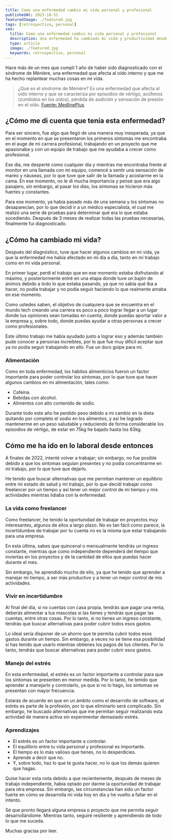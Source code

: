 ```yaml
---
title: Como una enfermedad cambio mi vida personal y profesional
publishedAt: 2023-10-31
featuredImage: ./featured.jpg
tags: [retrospectiva, personal]
seo:
  title: Como una enfermedad cambio mi vida personal y profesional
  description: Una enfermedad ha cambiado mi vida y productividad desde el diagnostico y así es como he logrado salir adelante.
  type: article
  image: ./featured.jpg
  keywords: retrospectiva, personal
---
```


Hace más de un mes que cumplí 1 año de haber sido diagnosticado con el síndrome de Ménière, una enfermedad que afecta al oído interno y que me ha hecho replantear muchas cosas en mi vida.

> ¿Qué es el síndrome de Ménière? Es una enfermedad que afecta al oído interno y que se caracteriza por episodios de vértigo, acúfenos (zumbidos en los oídos), pérdida de audición y sensación de presión en el oído. [Fuente: MedlinePlus](https://medlineplus.gov/spanish/ency/article/000702.htm).

## ¿Cómo me di cuenta que tenía esta enfermedad?
Para ser sincero, fue algo que llegó de una manera muy inesperada, ya que en el momento en que se presentaron los primeros síntomas me encontraba en el auge de mi carrera profesional, trabajando en un proyecto que me apasionaba y con un equipo de trabajo que me ayudaba a crecer como profesional.

Ese día, me desperté como cualquier día y mientras me encontraba frente al monitor en una llamada con mi equipo, comencé a sentir una sensación de mareo y náuseas, por lo que tuve que salir de la llamada y acostarme en la cama. En ese momento, no le di mucha importancia y pensé que era algo pasajero, sin embargo, al pasar los días, los síntomas se hicieron más fuertes y constantes.

Para ese momento, ya había pasado más de una semana y los síntomas no desaparecían, por lo que decidí ir a un médico especialista, el cual me realizó una serie de pruebas para determinar qué era lo que estaba sucediendo. Después de 3 meses de realizar todas las pruebas necesarias, finalmente fui diagnosticado.

## ¿Cómo ha cambiado mi vida?
Después del diagnóstico, tuve que hacer algunos cambios en mi vida, ya que la enfermedad me había afectado en mi día a día, tanto en mi trabajo como en mi vida personal.

En primer lugar, perdí el trabajo que en ese momento estaba disfrutando al máximo, y posteriormente entré en una etapa donde tuve un bajón de ánimos debido a todo lo que estaba pasando, ya que no sabía qué íba a hacer, no podía trabajar y no podía seguir haciendo lo que realmente amaba en ese momento.

Como ustedes saben, el objetivo de cualquiera que se encuentra en el mundo tech creando una carrera es poco a poco lograr llegar a un lugar donde tus opiniones sean tomadas en cuenta, donde puedas aportar valor a la empresa y, sobre todo, donde puedas ayudar a otras personas a crecer como profesionales.

Este último trabajo me había ayudado justo a lograr eso y además también pude conocer a personas increíbles, por lo que fue muy difícil aceptar que ya no podía seguir trabajando en ello. Fue un duro golpe para mí.

### Alimentación
Como en toda enfermedad, los hábitos alimenticios fueron un factor importante para poder controlar los síntomas, por lo que tuve que hacer algunos cambios en mi alimentación, tales como:

-  Cafeína.
-  Bebidas con alcohol.
-  Alimentos con alto contenido de sodio.

Durante todo este año he perdido peso debido a mi cambio en la dieta quitando por completo el sodio en los alimentos, y así he logrado mantenerme en un peso saludable y reduciendo de forma considerable los episodios de vértigo, de estar en 75kg he bajado hasta los 63kg.

## Cómo me ha ido en lo laboral desde entonces
A finales de 2022, intenté volver a trabajar; sin embargo, no fue posible debido a que los síntomas seguían presentes y no podía concentrarme en mi trabajo, por lo que tuve que dejarlo.

He tenido que buscar alternativas que me permitan mantener un equilibrio entre mi estado de salud y mi trabajo, por lo que decidí trabajar como freelancer por un tiempo y así tener un mejor control de mi tiempo y mis actividades mientras lidiaba con la enfermedad.

### La vida como freelancer
Como freelancer, he tenido la oportunidad de trabajar en proyectos muy interesantes, algunos de ellos a largo plazo. No es tan fácil como parece, la incertidumbre de trabajar por tu cuenta no es la misma que estar trabajando para una empresa.

En esta última, sabes que quincenal o mensualmente tendrás un ingreso constante, mientras que como independiente dependerá del tiempo que inviertas en los proyectos y de la cantidad de ellos que puedas hacer durante el mes.

Sin embargo, he aprendido mucho de ello, ya que he tenido que aprender a manejar mi tiempo, a ser más productivo y a tener un mejor control de mis actividades.

### Vivir en incertidumbre
Al final del día, si no cuentas con casa propia, tendrás que pagar una renta, deberás alimentar a tus mascotas si las tienes y tendrás que pagar las cuentas, entre otras cosas. Por lo tanto, si no tienes un ingreso constante, tendrás que buscar alternativas para poder cubrir todos esos gastos.

Lo ideal sería disponer de un ahorro que te permita cubrir todos esos gastos durante un tiempo. Sin embargo, a veces no se tiene esa posibilidad si has tenido que usarlo mientras obtienes los pagos de tus clientes. Por lo tanto, tendrás que buscar alternativas para poder cubrir esos gastos.

### Manejo del estrés
En esta enfermedad, el estrés es un factor importante a controlar para que los síntomas se presenten en menor medida. Por lo tanto, he tenido que aprender a manejarlo y controlarlo, ya que si no lo hago, los síntomas se presentan con mayor frecuencia.

Estarás de acuerdo en que en un ámbito como el desarrollo de software, el estrés es parte de la profesión, por lo que eliminarlo será complicado. Sin embargo, he buscado alternativas que me permitan seguir realizando esta actividad de manera activa sin experimentar demasiado estrés.

### Aprendizajes
-  El estrés es un factor importante a controlar.
-  El equilibrio entre tu vida personal y profesional es importante.
-  El tiempo es lo más valioso que tienes, no lo desperdicies.
-  Aprende a decir que no.
-  Y, sobre todo, haz lo que te gusta hacer, no lo que los demás quieren que hagas.

Quise hacer esta nota debido a que recientemente, después de meses de trabajo independiente, había optado por darme la oportunidad de trabajar para otra empresa. Sin embargo, las circunstancias han sido un factor fuerte en cómo se desarrolla mi vida hoy en día y he vuelto a fallar en el intento.

Sé que pronto llegará alguna empresa o proyecto que me permita seguir desarrollándome. Mientras tanto, seguiré resiliente y aprendiendo de todo lo que me suceda.

Muchas gracias por leer.